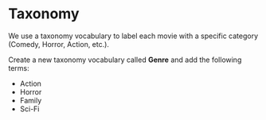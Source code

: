 # Taxonomy

We use a taxonomy vocabulary to label each movie with a specific category \(Comedy, Horror, Action, etc.\).

Create a new taxonomy vocabulary called **Genre** and add the following terms:

* Action
* Horror
* Family
* Sci-Fi

